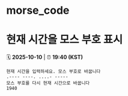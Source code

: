 # morse_code
# 현재 시간을 모스 부호 표시
<!-- MORSE_TIME_START -->
🗓️ **2025-10-10** | ⏰ **19:40 (KST)**

```
현재 시간을 입력하세요. 모스 부호로 바꿉니다
.---- ----. ....- -----
모스 부호를 다시 현재 시간으로 바꿉니다
1940
```
<!-- MORSE_TIME_END -->
